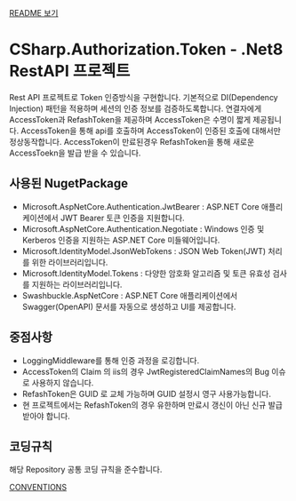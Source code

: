 [README 보기](../README.md)

# CSharp.Authorization.Token - .Net8 RestAPI 프로젝트

Rest API 프로젝트로 Token 인증방식을 구현합니다.
기본적으로 DI(Dependency Injection) 패턴을 적용하며 세션의 인증 정보를 검증하도록합니다.
연결자에게 AccessToken과 RefashToken을 제공하며 AccessToken은 수명이 짧게 제공됩니다.
AccessToken을 통해 api를 호출하며 AccessToken이 인증된 호출에 대해서만 정상동작합니다.
AccessToken이 만료된경우 RefashToken을 통해 새로운 AccessToekn을 발급 받을 수 있습니다.

## 사용된 NugetPackage

- Microsoft.AspNetCore.Authentication.JwtBearer : ASP.NET Core 애플리케이션에서 JWT Bearer 토큰 인증을 지원합니다.
- Microsoft.AspNetCore.Authentication.Negotiate : Windows 인증 및 Kerberos 인증을 지원하는 ASP.NET Core 미들웨어입니다.
- Microsoft.IdentityModel.JsonWebTokens : JSON Web Token(JWT) 처리를 위한 라이브러리입니다.
- Microsoft.IdentityModel.Tokens : 다양한 암호화 알고리즘 및 토큰 유효성 검사를 지원하는 라이브러리입니다.
- Swashbuckle.AspNetCore : ASP.NET Core 애플리케이션에서 Swagger(OpenAPI) 문서를 자동으로 생성하고 UI를 제공합니다.

## 중점사항

- LoggingMiddleware를 통해 인증 과정을 로깅합니다.
- AccessToken의 Claim 의 iis의 경우 JwtRegisteredClaimNames의 Bug 이슈로 사용하지 않습니다.
- RefashToken은 GUID 로 교체 가능하며 GUID 설정시 영구 사용가능합니다.
- 현 프로젝트에서는 RefashToken의 경우 유한하며 만료시 갱신이 아닌 신규 발급 받아야 합니다.

## 코딩규칙

해당 Repository 공통 코딩 규칙을 준수합니다.

[CONVENTIONS](CONVENTIONS.md)
